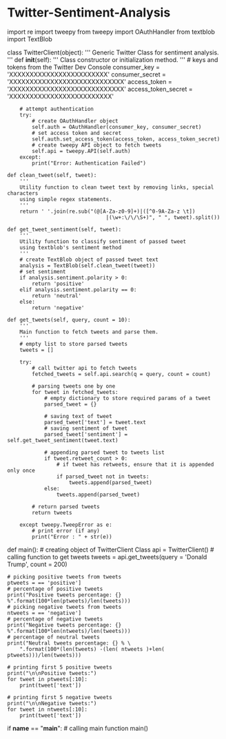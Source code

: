 # Twitter-Sentiment-Analysis

import re
import tweepy
from tweepy import OAuthHandler
from textblob import TextBlob
 
class TwitterClient(object):
    '''
    Generic Twitter Class for sentiment analysis.
    '''
    def __init__(self):
        '''
        Class constructor or initialization method.
        '''
        # keys and tokens from the Twitter Dev Console
        consumer_key = 'XXXXXXXXXXXXXXXXXXXXXXXX'
        consumer_secret = 'XXXXXXXXXXXXXXXXXXXXXXXXXXXX'
        access_token = 'XXXXXXXXXXXXXXXXXXXXXXXXXXXX'
        access_token_secret = 'XXXXXXXXXXXXXXXXXXXXXXXXX'
 
        # attempt authentication
        try:
            # create OAuthHandler object
            self.auth = OAuthHandler(consumer_key, consumer_secret)
            # set access token and secret
            self.auth.set_access_token(access_token, access_token_secret)
            # create tweepy API object to fetch tweets
            self.api = tweepy.API(self.auth)
        except:
            print("Error: Authentication Failed")
 
    def clean_tweet(self, tweet):
        '''
        Utility function to clean tweet text by removing links, special characters
        using simple regex statements.
        '''
        return ' '.join(re.sub("(@[A-Za-z0-9]+)|([^0-9A-Za-z \t])
                                    |(\w+:\/\/\S+)", " ", tweet).split())
 
    def get_tweet_sentiment(self, tweet):
        '''
        Utility function to classify sentiment of passed tweet
        using textblob's sentiment method
        '''
        # create TextBlob object of passed tweet text
        analysis = TextBlob(self.clean_tweet(tweet))
        # set sentiment
        if analysis.sentiment.polarity > 0:
            return 'positive'
        elif analysis.sentiment.polarity == 0:
            return 'neutral'
        else:
            return 'negative'
 
    def get_tweets(self, query, count = 10):
        '''
        Main function to fetch tweets and parse them.
        '''
        # empty list to store parsed tweets
        tweets = []
 
        try:
            # call twitter api to fetch tweets
            fetched_tweets = self.api.search(q = query, count = count)
 
            # parsing tweets one by one
            for tweet in fetched_tweets:
                # empty dictionary to store required params of a tweet
                parsed_tweet = {}
 
                # saving text of tweet
                parsed_tweet['text'] = tweet.text
                # saving sentiment of tweet
                parsed_tweet['sentiment'] = self.get_tweet_sentiment(tweet.text)
 
                # appending parsed tweet to tweets list
                if tweet.retweet_count > 0:
                    # if tweet has retweets, ensure that it is appended only once
                    if parsed_tweet not in tweets:
                        tweets.append(parsed_tweet)
                else:
                    tweets.append(parsed_tweet)
 
            # return parsed tweets
            return tweets
 
        except tweepy.TweepError as e:
            # print error (if any)
            print("Error : " + str(e))
 
def main():
    # creating object of TwitterClient Class
    api = TwitterClient()
    # calling function to get tweets
    tweets = api.get_tweets(query = 'Donald Trump', count = 200)
 
    # picking positive tweets from tweets
    ptweets = == 'positive']
    # percentage of positive tweets
    print("Positive tweets percentage: {} %".format(100*len(ptweets)/len(tweets)))
    # picking negative tweets from tweets
    ntweets = == 'negative']
    # percentage of negative tweets
    print("Negative tweets percentage: {} %".format(100*len(ntweets)/len(tweets)))
    # percentage of neutral tweets
    print("Neutral tweets percentage: {} % \
        ".format(100*(len(tweets) -(len( ntweets )+len( ptweets)))/len(tweets)))
 
    # printing first 5 positive tweets
    print("\n\nPositive tweets:")
    for tweet in ptweets[:10]:
        print(tweet['text'])
 
    # printing first 5 negative tweets
    print("\n\nNegative tweets:")
    for tweet in ntweets[:10]:
        print(tweet['text'])
 
if __name__ == "__main__":
    # calling main function
    main()